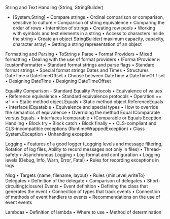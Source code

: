 String and Text Handling (String, StringBuilder)
+	[System.String]
•	Compare strings
•	Ordinal comparison or comparison, sensitive to culture
•	Comparison of string equivalence
•	Comparing the order of rows
•	Internition of strings
•	Creating row pools
•	Working with symbols and text elements in a string
•	Access to characters inside the string
•	Create an object StringBuilder( maximum capacity, capacity, character array)
•	Getting a string representation of an object

Formatting and Parsing
•	ToString и Parse
•	Format Providers
•	Mixed formatting
•	Dealing with the use of format providers
•	IForma tProvider и IcustomFormatter
•	Standard format strings and parse flags
•	Standard format strings
•	Special format strings
Dates and Times
•	Structures  DateTime и DateTimeOffset
•	Choose between  DateTime и DateTimeOf f set
•	Designing DateTime
•	Designing DateTimeOffset

Equality Comparison - Standard Equality Protocols
•	Equivalence of values
•	Reference equivalence
•	Standard equivalence protocols
•	Operation == и ! =
•	Static method object.Equals
•	Static method object.ReferenceEquals
•	Interface  IEquatable<T>
•	Equivalence and special types
•	How to override the semantics of equivalence
•	Overriding the method  Equal
IComparable versus Equals. 
•	Interfaces Icomparable
•	IComparable or  Equals
Eception Handling
•	Block  try
•	Block  catch
•	Block  finally
•	• CLS-compliant and CLS-incompatible exceptions (RuntimeWrappedException)
•	Class System.Exception
•	Unhanding exception

Logging
•	Features of a good logger (Logging levels and message filtering, Rotation of log files, Ability to record messages not only in files)
•	Thread-safety
•	Asynchronous Logging
•	Log format and configuration
•	Logging levels (Debug, Info, Warn, Error, Fatal)
•	Rules for recording exceptions in logs

Nlog
•	Targets {name, filename, layout}
•	Rules {minLevel,writeTo}
Delegates
•	Definition of the delegate
•	Comparison of delegates
•	Short-circuiting(closure)
Events
•	Event definition
•	Defining the class that generates the event
•	Connection of types that track events
•	Connection of methods of event handlers to events
•	Recommendations on the use of event events

Lambdas
•	Definition of lambda
•	Where to use
•	Method of determination

